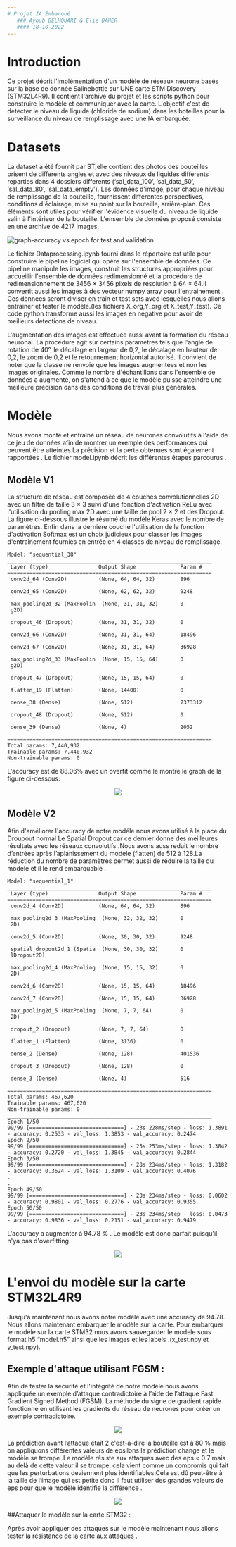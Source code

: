 ```yaml
---
# Projet IA Embarqué
   ### Ayoub BELHOUARI & Elie DAHER
   #### 18-10-2022
---
```


# Introduction

Ce projet décrit l'implémentation d'un modèle de réseaux neurone basés sur la base de donnée Salinebottle sur UNE carte STM Discovery (STM32L4R9). Il contient l'archive du projet et les scripts python pour construire le modèle et communiquer avec la carte. 
L'objectif c'est de detecter le niveau de liquide (chloride de sodium) dans les boteilles pour la surveillance du niveau de remplissage avec une IA embarquée.

# Datasets

La dataset a été fournit par ST,elle contient des photos des bouteilles prisent de differents angles et avec des niveaux de liquides differents reparties dans 4 dossiers differents (‘sal_data_100’, ‘sal_data_50’, ‘sal_data_80’, ‘sal_data_empty’).
Les données d'image, pour chaque niveau de remplissage de la bouteille, fournissent différentes perspectives, conditions d'éclairage, mise au point sur la bouteille, arrière-plan. Ces éléments sont utiles pour vérifier l'évidence visuelle du niveau de liquide salin à l'intérieur de la bouteille.
L'ensemble de données proposé consiste en une archive de 4217 images.

![graph-accuracy vs epoch for test and validation](img/contents_of_data.jpeg#center)

Le fichier Dataprocessing.ipynb fourni dans le répertoire  est utile pour construire le pipeline logiciel qui opère sur l'ensemble de données. Ce pipeline manipule les images, construit les structures appropriées pour accueillir l'ensemble de données redimensionné et la procédure de redimensionnement de 3456 × 3456 pixels de résolution à 64 × 64.Il convertit aussi les images à des vecteur numpy array pour l'entrainement . 
Ces donnees seront diviser en train et test sets avec lesquelles nous allons entrainer et tester le modèle.(les fichiers X_org,Y_org et X_test,Y_test).
Ce code python transforme aussi les images en negative pour avoir de meilleurs detections de niveau.

L'augmentation des images est effectuée aussi  avant la formation du réseau neuronal. La procédure agit sur certains paramètres tels que l'angle de rotation de 40°, le décalage en largeur de 0,2, le décalage en hauteur de 0,2, le zoom de 0,2 et le retournement horizontal autorisé. Il convient de noter que la classe ne renvoie que les images augmentées et non les images originales. Comme le nombre d'échantillons dans l'ensemble de données a augmenté, on s'attend à ce que le modèle puisse atteindre une meilleure précision dans des conditions de travail plus générales. 

# Modèle

Nous avons monté et entraîné un réseau de neurones convolutifs à l'aide de ce jeu de données afin de montrer un exemple des performances qui peuvent être atteintes.La précision et la perte obtenues sont également rapportées . 
Le fichier model.ipynb décrit les différentes étapes parcourus .

## Modèle V1
La structure de réseau est composée de 4 couches convolutionnelles 2D avec un filtre de taille 3 × 3 suivi d'une fonction d'activation ReLu avec l'utilisation du pooling max 2D avec une taille de pool 2 × 2 et des Dropout. La figure ci-dessous illustre le résumé du modèle Keras avec le nombre de paramètres. Enfin dans la derniere couche l'utilisation de la fonction d'activation Softmax est un choix judicieux pour classer les images d'entraînement fournies en entrée en 4 classes de niveau de remplissage. 

```
Model: "sequential_38"
_________________________________________________________________
 Layer (type)                Output Shape              Param #   
=================================================================
 conv2d_64 (Conv2D)          (None, 64, 64, 32)        896       
                                                                 
 conv2d_65 (Conv2D)          (None, 62, 62, 32)        9248      
                                                                 
 max_pooling2d_32 (MaxPoolin  (None, 31, 31, 32)       0         
 g2D)                                                            
                                                                 
 dropout_46 (Dropout)        (None, 31, 31, 32)        0         
                                                                 
 conv2d_66 (Conv2D)          (None, 31, 31, 64)        18496     
                                                                 
 conv2d_67 (Conv2D)          (None, 31, 31, 64)        36928     
                                                                 
 max_pooling2d_33 (MaxPoolin  (None, 15, 15, 64)       0         
 g2D)                                                            
                                                                 
 dropout_47 (Dropout)        (None, 15, 15, 64)        0         
                                                                 
 flatten_19 (Flatten)        (None, 14400)             0         
                                                                 
 dense_38 (Dense)            (None, 512)               7373312   
                                                                 
 dropout_48 (Dropout)        (None, 512)               0         
                                                                 
 dense_39 (Dense)            (None, 4)                 2052      
                                                                 
=================================================================
Total params: 7,440,932
Trainable params: 7,440,932
Non-trainable params: 0
```
L'accuracy est de 88.06% avec un overfit comme le montre le graph de la figure ci-dessous:

<p align="center">
  <img src="img/graph_mod1.jpg" />
</p>

## Modèle V2
Afin d'améliorer l'accuracy de notre modéle nous avons utilisé à la place du Droupout normal Le Spatial Dropout car ce dernier donne des meilleures résultats avec les réseaux convolutifs .Nous avons auss reduit le nombre d’entrèes après l’aplanissement du modele (flatten) de 512 à 128.La réduction du nombre de paramètres permet aussi de réduire la taille du modéle et il le rend embarquable .  

```
Model: "sequential_1"
_________________________________________________________________
 Layer (type)                Output Shape              Param #   
=================================================================
 conv2d_4 (Conv2D)           (None, 64, 64, 32)        896       
                                                                 
 max_pooling2d_3 (MaxPooling  (None, 32, 32, 32)       0         
 2D)                                                             
                                                                 
 conv2d_5 (Conv2D)           (None, 30, 30, 32)        9248      
                                                                 
 spatial_dropout2d_1 (Spatia  (None, 30, 30, 32)       0         
 lDropout2D)                                                     
                                                                 
 max_pooling2d_4 (MaxPooling  (None, 15, 15, 32)       0         
 2D)                                                             
                                                                 
 conv2d_6 (Conv2D)           (None, 15, 15, 64)        18496     
                                                                 
 conv2d_7 (Conv2D)           (None, 15, 15, 64)        36928     
                                                                 
 max_pooling2d_5 (MaxPooling  (None, 7, 7, 64)         0         
 2D)                                                             
                                                                 
 dropout_2 (Dropout)         (None, 7, 7, 64)          0         
                                                                 
 flatten_1 (Flatten)         (None, 3136)              0         
                                                                 
 dense_2 (Dense)             (None, 128)               401536    
                                                                 
 dropout_3 (Dropout)         (None, 128)               0         
                                                                 
 dense_3 (Dense)             (None, 4)                 516       
                                                                 
=================================================================
Total params: 467,620
Trainable params: 467,620
Non-trainable params: 0
_________________________________________________________________
Epoch 1/50
99/99 [==============================] - 23s 228ms/step - loss: 1.3891 - accuracy: 0.2533 - val_loss: 1.3853 - val_accuracy: 0.2474
Epoch 2/50
99/99 [==============================] - 25s 253ms/step - loss: 1.3842 - accuracy: 0.2720 - val_loss: 1.3845 - val_accuracy: 0.2844
Epoch 3/50
99/99 [==============================] - 23s 234ms/step - loss: 1.3182 - accuracy: 0.3624 - val_loss: 1.3109 - val_accuracy: 0.4076
.
.
Epoch 49/50
99/99 [==============================] - 23s 234ms/step - loss: 0.0602 - accuracy: 0.9801 - val_loss: 0.2776 - val_accuracy: 0.9355
Epoch 50/50
99/99 [==============================] - 23s 234ms/step - loss: 0.0473 - accuracy: 0.9836 - val_loss: 0.2151 - val_accuracy: 0.9479
```

L'accuracy a augmenter à 94.78 % . Le modéle est donc parfait puisqu'il n'ya pas d'overfitting.

<p align="center">
  <img src="img/graph_mod2.jpg" />
</p>

# L'envoi du modèle sur la carte STM32L4R9 
Jusqu'à maintenant nous avons notre modèle avec une accuracy de 94.78. Nous allons maintenant embarquer le modèle sur la carte.
Pour embarquer le modéle sur la carte STM32 nous avons sauvegarder le modele sous format h5 “model.h5” ainsi que les images et les labels .(x_test.npy et y_test.npy).







## Exemple d'attaque utilisant FGSM : 

Afin de tester la sécurité et l'intégrité de notre modéle nous avons appliquée un exemple d’attaque contradictoire à l’aide de l’attaque Fast Gradient Signed Method (FGSM).
La méthode du signe de gradient rapide fonctionne en utilisant les gradients du réseau de neurones pour créer un exemple contradictoire.  

<p align="center">
  <img src="img/attaqueFGSM.png" />
</p>

La prédiction avant l’attaque était 2 c'est-à-dire la bouteille est à 80 % mais on appliquons différentes valeurs de epsilons la prédiction change et le modèle se trompe .Le modèle résiste aux attaques avec des eps < 0.7 mais au delà de cette valeur il se trompe. cela vient comme un compromis qui fait que les perturbations deviennent plus identifiables.Cela est dû peut-être à la taille de l’image qui est petite donc il faut utiliser des grandes valeurs de eps pour que le modèle identifie la différence . 



<p align="center">
  <img src="img/4imageepsdiffs.png" />
</p>

##Attaquer le modéle sur la carte STM32 : 

Après avoir appliquer des attaques sur le modèle maintenant nous allons tester la résistance de la carte aux attaques  . 

